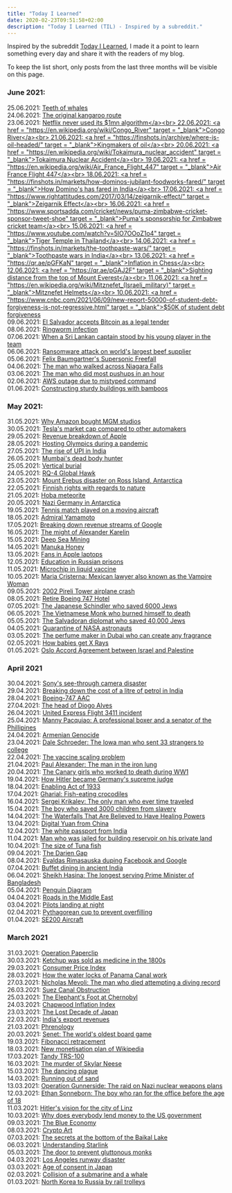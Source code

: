 ```yaml
---
title: "Today I Learned"
date: 2020-02-23T09:51:58+02:00
description: "Today I Learned (TIL) - Inspired by a subreddit."
---
```


Inspired by the subreddit [Today I Learned](https://www.reddit.com/r/todayilearned/), I made it a point to learn something every day and share it with the readers of my blog.

To keep the list short, only posts from the last three months will be visible on this page.

### June 2021: 

25.06.2021: <a href = "https://qr.ae/pGPw9s" target = "_blank">Teeth of whales</a><br>
24.06.2021: <a href = "https://qr.ae/pGPwWx" target = "_blank">The original kangaroo route</a><br>
23.06.2021: <a href = "https://www.wired.com/2012/04/netflix-prize-costs/" target = "_blank">Netflix never used its $1mn algorithm</a><br>
22.06.2021: <a href = "https://en.wikipedia.org/wiki/Congo_River" target = "_blank">Congo River</a><br>
21.06.2021: <a href = "https://finshots.in/archive/where-is-oil-headed/" target = "_blank">Kingmakers of oil</a><br>
20.06.2021: <a href = "https://en.wikipedia.org/wiki/Tokaimura_nuclear_accident" target = "_blank">Tokaimura Nuclear Accident</a><br>
19.06.2021: <a href = "https://en.wikipedia.org/wiki/Air_France_Flight_447" target = "_blank">Air France Flight 447</a><br>
18.06.2021: <a href = "https://finshots.in/markets/how-dominos-jubilant-foodworks-fared/" target = "_blank">How Domino's has fared in India</a><br>
17.06.2021: <a href = "https://www.rightattitudes.com/2017/03/14/zeigarnik-effect/" target = "_blank">Zeigarnik Effect</a><br>
16.06.2021: <a href = "https://www.sportsadda.com/cricket/news/puma-zimbabwe-cricket-sponsor-tweet-shoe" target = "_blank">Puma's sponsorship for Zimbabwe cricket team</a><br>
15.06.2021: <a href = "https://www.youtube.com/watch?v=5lO7OOoZ1o4" target = "_blank">Tiger Temple in Thailand</a><br>
14.06.2021: <a href = "https://finshots.in/markets/the-toothpaste-wars/" target = "_blank">Toothpaste wars in India</a><br>
13.06.2021: <a href = "https://qr.ae/pGFKaN" target = "_blank">Inflation in Chess</a><br>
12.06.2021: <a href = "https://qr.ae/pGAJ2F" target = "_blank">Sighting distance from the top of Mount Everest</a><br>
11.06.2021: <a href = "https://en.wikipedia.org/wiki/Mitznefet_(Israeli_military)" target = "_blank">Mitznefet Helmets</a><br>
10.06.2021: <a href = "https://www.cnbc.com/2021/06/09/new-report-50000-of-student-debt-forgiveness-is-not-regressive.html" target = "_blank">$50K of student debt forgiveness</a><br>
09.06.2021: <a href = "https://www.cnbc.com/2021/06/09/el-salvador-proposes-law-to-make-bitcoin-legal-tender.html" target = "_blank">El Salvador accepts Bitcoin as a legal tender</a><br>
08.06.2021: <a href = "https://www.healthline.com/health/ringworm" target = "_blank">Ringworm infection</a><br>
07.06.2021: <a href = "https://qr.ae/pGAnA0" target = "_blank">When a Sri Lankan captain stood by his young player in the team</a><br>
06.06.2021: <a href = "https://www.nbcnews.com/tech/security/cyberattack-hits-world-s-largest-meat-supplier-n1269191" target = "_blank">Ransomware attack on world's largest beef supplier</a><br>
05.06.2021: <a href = "https://www.youtube.com/watch?v=FHtvDA0W34I" target = "_blank">Felix Baumgartner's Supersonic Freefall</a><br>
04.06.2021: <a href = "https://edition.cnn.com/2012/06/15/us/niagara-falls-tightrope-nik-wallenda/index.html" target = "_blank">The man who walked across Niagara Falls</a><br>
03.06.2021: <a href = "https://www.mensjournal.com/health-fitness/the-man-who-cranked-out-2220-push-ups-in-an-hour-w206758/" target = "_blank">The man who did most pushups in an hour</a><br>
02.06.2021: <a href = "https://www.datacenterknowledge.com/archives/2017/03/02/aws-outage-that-broke-the-internet-caused-by-mistyped-command" target = "_blank">AWS outage due to mistyped command</a><br>
01.06.2021: <a href = "https://www.thebetterindia.com/255921/bengaluru-bamboo-furniture-sustainable-construction-cost-material-bamboopecker-parameswaran-krishna-iyer-kerala-eco-friendly-business/" target = "_blank">Constructing sturdy buildings with bamboos</a><br>

### May 2021:

31.05.2021: <a href = "https://finshots.in/archive/why-did-amazon-buy-mgm-studios/" target = "_blank">Why Amazon bought MGM studios</a><br>
30.05.2021: <a href = "https://finshots.in/infographic/tesla-is-now-bigger-than-the-other-top-six-automakers-combined/" target = "_blank">Tesla's market cap compared to other automakers</a><br>
29.05.2021: <a href = "https://finshots.in/infographic/apples-market-cap-crosses-2-trillion/" target = "_blank">Revenue breakdown of Apple</a><br>
28.05.2021: <a href = "https://finshots.in/archive/the-curse-of-hosting-the-olympics/" target = "_blank">Hosting Olympics during a pandemic</a><br>
27.05.2021: <a href = "https://finshots.in/infographic/the-meteoric-rise-of-upi/" target = "_blank">The rise of UPI in India</a><br>
26.05.2021: <a href = "https://www.brut.media/in/news/mumbai-s-dead-body-hunter-1d3cc2f4-c1e8-4f79-893f-10300d1d28bd" target = "_blank">Mumbai's dead body hunter</a><br>
25.05.2021: <a href = "https://www.quora.com/Why-aren-t-people-buried-standing-up-in-order-to-save-space?top_ans=281252623" target = "_blank">Vertical burial</a><br>
24.05.2021: <a href = "https://qr.ae/pG27mP" target = "_blank">RQ-4 Global Hawk</a><br>
23.05.2021: <a href = "https://en.wikipedia.org/wiki/Mount_Erebus_disaster" target = "_blank">Mount Erebus disaster on Ross Island, Antarctica</a><br>
22.05.2021: <a href = "https://qr.ae/pG27JN" target = "_blank">Finnish rights with regards to nature</a><br>
21.05.2021: <a href = "https://en.wikipedia.org/wiki/Hoba_meteorite" target = "_blank">Hoba meteorite</a><br>
20.05.2021: <a href = "https://qr.ae/pG27ZX" target = "_blank">Nazi Germany in Antarctica</a><br>
19.05.2021: <a href = "https://qr.ae/pG27ar" target = "_blank">Tennis match played on a moving aircraft</a><br>
18.05.2021: <a href = "https://en.wikipedia.org/wiki/Isoroku_Yamamoto" target = "_blank">Admiral Yamamoto</a><br>
17.05.2021: <a href = "https://finshots.in/infographic/breaking-down-revenue-streams-of-google-alphabet/" target = "_blank">Breaking down revenue streams of Google</a><br>
16.05.2021: <a href = "https://www.quora.com/Have-you-ever-read-about-a-historical-figure-who-did-something-superhuman/answer/Angel-Santiago-8" target = "_blank">The might of Alexander Karelin</a><br>
15.05.2021: <a href = "https://en.wikipedia.org/wiki/Deep_sea_mining" target = "_blank">Deep Sea Mining</a><br>
14.05.2021: <a href = "https://www.youtube.com/watch?v=j6bGZXk6F2E" target = "_blank">Manuka Honey</a><br>
13.05.2021: <a href = "https://qr.ae/pGr7E2" target = "_blank">Fans in Apple laptops</a><br>
12.05.2021: <a href = "https://qr.ae/pGr7BF" target = "_blank">Education in Russian prisons</a><br>
11.05.2021: <a href = "https://qr.ae/pGr76o" target = "_blank">Microchip in liquid vaccine</a><br>
10.05.2021: <a href = "https://en.wikipedia.org/wiki/Mar%C3%ADa_Jos%C3%A9_Cristerna" target = "_blank">Maria Cristerna: Mexican lawyer also known as the Vampire Woman</a><br>
09.05.2021: <a href = "https://en.wikipedia.org/wiki/2002_Pirelli_Tower_airplane_crash" target = "_blank">2002 Pireli Tower airplane crash</a><br>
08.05.2021: <a href = "https://qr.ae/pGr7lv" target = "_blank">Retire Boeing 747 Hotel</a><br>
07.05.2021: <a href = "https://historyofyesterday.com/chiune-sugihara-the-japanese-schindler-who-saved-over-6-000-jews-d570727df63d" target = "_blank">The Japanese Schindler who saved 6000 Jews</a><br>
06.05.2021: <a href = "https://historyofyesterday.com/the-monk-who-burned-himself-to-death-as-a-form-of-protest-35008d0ed8e2" target = "_blank">The Vietnamese Monk who burned himself to death</a><br>
05.05.2021: <a href = "https://historyofyesterday.com/the-salvadoran-diplomat-who-saved-40-000-jews-5e9090c66963" target = "_blank">The Salvadoran diplomat who saved 40,000 Jews</a><br>
04.05.2021: <a href = "https://qr.ae/pGr7VO" target = "_blank">Quarantine of NASA astronauts</a><br>
03.05.2021: <a href = "https://www.youtube.com/watch?v=5WIu0FxpyPw" target = "_blank">The perfume maker in Dubai who can create any fragrance</a><br>
02.05.2021: <a href = "https://www.parents.com/baby/all-about-babies/the-reason-this-adorable-baby-is-squeezed-into-a-glass-tube/" target = "_blank">How babies get X Rays</a><br>
01.05.2021: <a href = "https://en.wikipedia.org/wiki/Oslo_I_Accord" target = "_blank">Oslo Accord Agreement between Israel and Palestine</a><br>

### April 2021

30.04.2021: <a href = "https://bettermarketing.pub/sonys-see-through-camera-disaster-cost-them-100-million-f277609b26a" target = "_blank">Sony's see-through camera disaster</a><br>
29.04.2021: <a href = "https://finshots.in/infographic/breaking-down-the-cost-of-a-litre-of-petrol/" target = "_blank">Breaking down the cost of a litre of petrol in India</a><br>
28.04.2021: <a href = "https://interestingengineering.com/meet-the-boeing-747-aac-a-1970s-concept-for-flying-aircraft-carrier" target = "_blank">Boeing-747 AAC</a><br>
27.04.2021: <a href = "https://qr.ae/pGvZpn" target = "_blank">The head of Diogo Alves</a><br>
26.04.2021: <a href = "https://en.wikipedia.org/wiki/United_Express_Flight_3411_incident" target = "_blank">United Express Flight 3411 incident</a><br>
25.04.2021: <a href = "https://en.wikipedia.org/wiki/Manny_Pacquiao" target = "_blank">Manny Pacquiao: A professional boxer and a senator of the Phillipines</a><br>
24.04.2021: <a href = "https://historyofyesterday.com/the-demographic-toll-of-the-armenian-genocide-788e1762c31" target = "_blank">Armenian Genocide</a><br>
23.04.2021: <a href = "https://www.cbsnews.com/news/dale-schroeder-iowa-man-used-secret-fortune-to-send-strangers-to-college-2019-07-24/" target = "_blank">Dale Schroeder: The Iowa man who sent 33 strangers to college</a><br>
22.04.2021: <a href = "https://finshots.in/archive/the-vaccine-scaling-problem/" target = "_blank">The vaccine scaling problem</a><br>
21.04.2021: <a href = "https://www.theguardian.com/society/2020/may/26/last-iron-lung-paul-alexander-polio-coronavirus" target = "_blank">Paul Alexander: The man in the iron lung</a><br>
20.04.2021: <a href = "https://historyofyesterday.com/the-canary-girls-who-worked-to-death-during-ww1-8daaac29bc" target = "_blank">The Canary girls who worked to death during WW1</a><br>
19.04.2021: <a href = "https://historyofyesterday.com/how-hitler-became-germanys-supreme-judge-3a027637ce74" target = "_blank">How Hitler became Germany's supreme judge</a><br>
18.04.2021: <a href = "https://en.wikipedia.org/wiki/Enabling_Act_of_1933" target = "_blank">Enabling Act of 1933</a><br>
17.04.2021: <a href = "https://en.wikipedia.org/wiki/Gharial" target = "_blank">Gharial: Fish-eating crocodiles</a><br>
16.04.2021: <a href = "https://historyofyesterday.com/sergei-krikalev-is-the-only-man-who-ever-time-traveled-6e7b8297cd4e" target = "_blank">Sergei Krikalev: The only man who ever time traveled</a><br>
15.04.2021: <a href = "https://historyofyesterday.com/the-boy-whose-sacrifice-saved-3-000-children-from-slavery-c45d81d88856" target = "_blank">The boy who saved 3000 children from slavery</a><br>
14.04.2021: <a href = "https://historyofyesterday.com/the-water-fall-that-is-believed-to-have-healing-powers-906bde26df4d" target = "_blank">The Waterfalls That Are Believed to Have Healing Powers</a><br>
13.04.2021: <a href = "https://finshots.in/archive/what-is-chinas-digital-yuan/" target = "_blank">Digital Yuan from China</a><br>
12.04.2021: <a href = "https://qr.ae/pGpobA">The white passport from India</a><br>
11.04.2021: <a href = "https://www.dailymail.co.uk/news/article-2187977/Man-jailed-30-days-building-reservoirs-HIS-OWN-LAND-water-20-Olympic-sized-pools.html" target = "_blank">Man who was jailed for building reservoir on his private land</a><br>
10.04.2021: <a href = "https://qr.ae/pGpo4P" target = "_blank">The size of Tuna fish</a><br>
09.04.2021: <a href = "https://en.wikipedia.org/wiki/Dari%C3%A9n_Gap" target = "_blank">The Darien Gap</a><br>
08.04.2021: <a href = "https://qr.ae/pGpooN" target = "_blank">Evaldas Rimasauska duping Facebook and Google</a><br>
07.04.2021: <a href = "https://qr.ae/pGpoFD" target = "_blank">Buffet dining in ancient India</a><br>
06.04.2021: <a href = "https://en.wikipedia.org/wiki/Sheikh_Hasina" target = "_blank">Sheikh Hasina: The longest serving Prime Minister of Bangladesh</a><br>
05.04.2021: <a href = "https://en.wikipedia.org/wiki/Penguin_diagram" target = "_blank">Penguin Diagram</a><br>
04.04.2021: <a href = "https://qr.ae/pGposB" target = "_blank">Roads in the Middle East</a><br>
03.04.2021: <a href = "https://qr.ae/pGposN" target = "_blank">Pilots landing at night</a><br>
02.04.2021: <a href = "https://en.wikipedia.org/wiki/Pythagorean_cup" target = "_blank">Pythagorean cup to prevent overfilling</a><br>
01.04.2021: <a href = "https://simpleflying.com/next-generation-widebody-low-emissions/" target = "_blank">SE200 Aircraft</a><br>

### March 2021

31.03.2021: <a href = "https://historyofyesterday.com/operation-paperclip-nazi-scientist-recruitment-operation-ad83a5adfa31" target = "_blank">Operation Paperclip</a><br>
30.03.2021: <a href = "https://historyofyesterday.com/ketchup-was-sold-as-medicine-in-the-1800s-8b601329bc28" target = "_blank">Ketchup was sold as medicine in the 1800s</a><br>
29.03.2021: <a href = "https://en.wikipedia.org/wiki/Consumer_price_index" target = "_blank">Consumer Price Index</a><br>
28.03.2021: <a href = "https://www.marineinsight.com/guidelines/how-the-water-locks-of-panama-canal-work/" target = "_blank">How the water locks of Panama Canal work</a><br>
27.03.2021: <a href = "https://qr.ae/pG81Wf" target = "_blank">Nicholas Mevoli: The man who died attempting a diving record</a><br>
26.03.2021: <a href = "https://en.wikipedia.org/wiki/2021_Suez_Canal_obstruction" target = "_blank">Suez Canal Obstruction</a><br>
25.03.2021: <a href = "https://en.wikipedia.org/wiki/Elephant%27s_Foot_(Chernobyl)" target = "_blank">The Elephant's Foot at Chernobyl</a><br>
24.03.2021: <a href = "http://www.bondeconomics.com/2021/01/the-implausibility-of-chapwood-index.html#:~:text=The%20Chapwood%20data%20suggests%20annual,%2C%203.3%25%2C%201.9%25.&text=Meanwhile%2C%20it%20would%20certainly%20be,year%2Dto%2Dyear%20basis." target = "_blank">Chapwood Inflation Index</a><br>
23.03.2021: <a href = "https://en.wikipedia.org/wiki/Lost_Decade_(Japan)" target = "_blank">The Lost Decade of Japan</a><br>
22.03.2021: <a href = "https://finshots.in/infographic/indias-commodity-wise-exports-by-revenues/" target = "_blank">India's export revenues</a><br>
21.03.2021: <a href = "https://en.wikipedia.org/wiki/Phrenology" target = "_blank">Phrenology</a><br>
20.03.2021: <a href = "https://historyofyesterday.com/senet-f6acbd8f109f" target = "_blank">Senet: The world's oldest board game</a><br>
19.03.2021: <a href = "https://en.wikipedia.org/wiki/Fibonacci_retracement" target = "_blank">Fibonacci retracement</a><br>
18.03.2021: <a href = "https://finshots.in/archive/wikipedias-new-monetisation-plan/" target = "_blank">New monetisation plan of Wikipedia</a><br>
17.03.2021: <a href = "https://qr.ae/pGXxpH" target = "_blank">Tandy TRS-100</a><br>
16.03.2021: <a href = "https://qr.ae/pGXx8R" target = "_blank">The murder of Skylar Neese</a><br>
15.03.2021: <a href = "https://qr.ae/pNf8Tj" target = "_blank">The dancing plague</a><br>
14.03.2021: <a href = "https://finshots.in/archive/are-we-running-out-of-sand/" target = "_blank">Running out of sand</a><br>
13.03.2021: <a href = "https://historycollection.com/operation-gunnerside-heroic-midnight-raid-save-europe-german-nuclear-weapons/" target = "_blank">Operation Gunnerside: The raid on Nazi nuclear weapons plans</a><br>
12.03.2021: <a href = "https://qr.ae/pN0xHv" target = "_blank">Ethan Sonneborn: The boy who ran for the office before the age of 18</a><br>
11.03.2021: <a href = "https://qr.ae/pN0xYL" target = "_blank">Hitler's vision for the city of Linz</a><br>
10.03.2021: <a href = "https://finshots.in/archive/why-does-everybody-lend-money-to-the-us-government/" target = "_blank">Why does everybody lend money to the US government</a><br>
09.03.2021: <a href = "https://finshots.in/archive/the-blue-economy-explained/" target = "_blank">The Blue Economy</a><br>
08.03.2021: <a href = "https://finshots.in/archive/the-mesmerising-world-of-crypto-art/" target = "_blank">Crypto Art</a><br>
07.03.2021: <a href = "https://historyofyesterday.com/the-secrets-at-the-bottom-of-the-deepest-lake-in-the-world-eb6a1333f95f" target = "_blank">The secrets at the bottom of the Baikal Lake</a><br>
06.03.2021: <a href = "https://finshots.in/archive/understanding-starlink/" target = "_blank">Understanding Starlink</a><br>
05.03.2021: <a href = "https://qr.ae/pNLycr" target = "_blank">The door to prevent gluttonous monks</a><br>
04.03.2021: <a href = "https://en.wikipedia.org/wiki/Los_Angeles_runway_disaster" target = "_blank">Los Angeles runway disaster</a><br>
03.03.2021: <a href = "https://historyofyesterday.com/why-is-the-age-of-consent-in-japan-only-13-year-old-e4363d0ea679" target = "_blank">Age of consent in Japan</a><br>
02.03.2021: <a href = "https://qr.ae/pNdTwV" target = "_blank">Collision of a submarine and a whale</a><br>
01.03.2021: <a href = "https://qr.ae/pNdT5Q" target = "_blank">North Korea to Russia by rail trolleys</a><br>